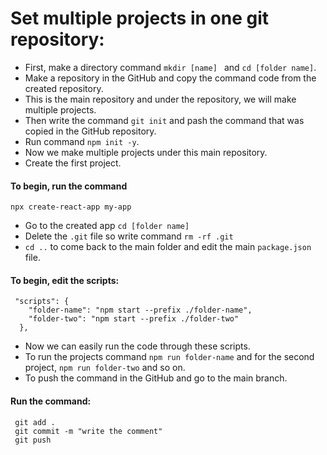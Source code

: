 # Set multiple projects in one git repository:

- First, make a directory command `mkdir [name] ` and `cd [folder name]`.
- Make a repository in the GitHub and copy the command code from the created repository.
- This is the main repository and under the repository, we will make multiple projects.
- Then write the command `git init` and pash the command that was copied in the GitHub repository.
- Run command `npm init -y`.
- Now we make multiple projects under this main repository.
- Create the first project.

#### To begin, run the command

```
npx create-react-app my-app
```

- Go to the created app `cd [folder name]`
- Delete the `.git` file so write command `rm -rf .git`
- `cd ..` to come back to the main folder and edit the main `package.json` file.

#### To begin, edit the scripts:

```
 "scripts": {
    "folder-name": "npm start --prefix ./folder-name",
    "folder-two": "npm start --prefix ./folder-two"
  },
```

- Now we can easily run the code through these scripts.
- To run the projects command `npm run folder-name` and for the second project, `npm run folder-two` and so on.
- To push the command in the GitHub and go to the main branch.

#### Run the command:

```
 git add .
 git commit -m "write the comment"
 git push
```
